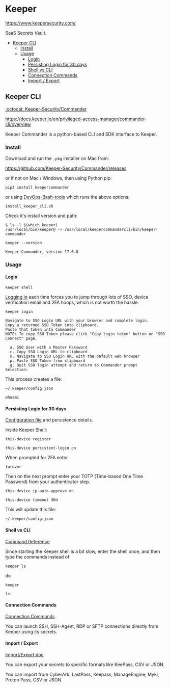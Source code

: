 # Keeper

<https://www.keepersecurity.com/>

SaaS Secrets Vault.

<!-- INDEX_START -->

- [Keeper CLI](#keeper-cli)
  - [Install](#install)
  - [Usage](#usage)
    - [Login](#login)
    - [Persisting Login for 30 days](#persisting-login-for-30-days)
    - [Shell vs CLI](#shell-vs-cli)
    - [Connection Commands](#connection-commands)
    - [Import / Export](#import--export)

<!-- INDEX_END -->

## Keeper CLI

[:octocat: Keeper-Security/Commander](https://github.com/Keeper-Security/Commander)

<https://docs.keeper.io/en/privileged-access-manager/commander-cli/overview>

Keeper Commander is a python-based CLI and SDK interface to Keeper.

### Install

Download and run the `.pkg` installer on Mac from:

<https://github.com/Keeper-Security/Commander/releases>

or if not on Mac / Windows, then using Python pip:

```shell
pip3 install keepercommander
```

or using [DevOps-Bash-tools](devops-bash-tools.md) which runs the above options:

```shell
install_keeper_cli.sh
```

Check it's install version and path:

```shell
$ ls -l $(which keeper)
/usr/local/bin/keeper@ -> /usr/local/keepercommandercli/bin/keeper-commander
```

```shell
keeper --version
```

```text
Keeper Commander, version 17.0.8
```

### Usage

#### Login

```shell
keeper shell
```

[Logging in](https://docs.keeper.io/en/privileged-access-manager/commander-cli/commander-installation-setup/logging-in)
each time forces you to jump through lots of SSO, device verification email and 2FA hoops, which is not worth the
hassle.

```shell
keeper login
```

```shell
Navigate to SSO Login URL with your browser and complete login.
Copy a returned SSO Token into clipboard.
Paste that token into Commander
NOTE: To copy SSO Token please click "Copy login token" button on "SSO Connect" page.

  a. SSO User with a Master Password
  c. Copy SSO Login URL to clipboard
  o. Navigate to SSO Login URL with the default web browser
  p. Paste SSO Token from clipboard
  q. Quit SSO login attempt and return to Commander prompt
Selection:
```

This process creates a file:

```text
~/.keeper/config.json
```

```text
whoami
```

#### Persisting Login for 30 days

[Configuration file](https://docs.keeper.io/en/privileged-access-manager/commander-cli/commander-installation-setup/configuration)
and persistence details.

Inside Keeper Shell:

```text
this-device register
```

```text
this-device persistent-login on
```

When prompted for 2FA enter

```text
forever
```

Then on the next prompt enter your TOTP (Time-based One Time Password) from your authenticator step.

```text
this-device ip-auto-approve on
```

```text
this-device timeout 30d
```

This will update this file:

```text
~/.keeper/config.json
```

#### Shell vs CLI

[Command Reference](https://docs.keeper.io/en/privileged-access-manager/commander-cli/command-reference)

Since starting the Keeper shell is a bit slow, enter the shell once, and then type the commands instead of:

```shell
keeper ls
```

do

```shell
keeper
```

```text
ls
```

#### Connection Commands

[Connection Commands](https://docs.keeper.io/en/privileged-access-manager/commander-cli/command-reference/connection-commands)

You can launch SSH, SSH-Agent, RDP or SFTP connections directly from Keeper using its secrets.

#### Import / Export

[Import/Export doc](https://docs.keeper.io/en/privileged-access-manager/commander-cli/command-reference/import-and-export-commands)

You can export your secrets to specific formats like KeePass, CSV or JSON.

You can import from CyberArk, LastPass, Keepass, ManageEngine, Myki, Proton Pass, CSV or JSON.
